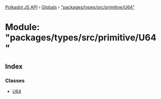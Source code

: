 [Polkadot JS API](../README.md) › [Globals](../globals.md) › ["packages/types/src/primitive/U64"](_packages_types_src_primitive_u64_.md)

# Module: "packages/types/src/primitive/U64"

## Index

### Classes

* [U64](../classes/_packages_types_src_primitive_u64_.u64.md)

